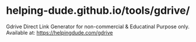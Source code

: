 # helping-dude.github.io/tools/gdrive/
Gdrive Direct Link Generator for non-commercial &amp; Educatinal Purpose only. Available at: https://helpingdude.com/gdrive
